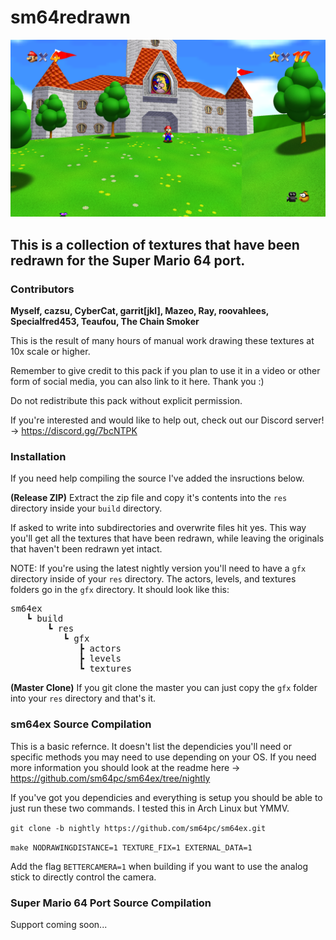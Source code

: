 # sm64redrawn

![Screenshot](screenshot.png)



## This is a collection of textures that have been redrawn for the Super Mario 64 port.



### Contributors

**Myself, cazsu, CyberCat, garrit[jkl], Mazeo, Ray, roovahlees, Specialfred453, Teaufou, The Chain Smoker**

This is the result of many hours of manual work drawing these textures at 10x scale or higher.

Remember to give credit to this pack if you plan to use it in a video or other form of social media, you can also link to it here. Thank you :)

Do not redistribute this pack without explicit permission.

If you're interested and would like to help out, check out our Discord server! -> https://discord.gg/7bcNTPK



### Installation

If you need help compiling the source I've added the insructions below.

<b>(Release ZIP)</b>
Extract the zip file and copy it's contents into the `res` directory inside your `build` directory.

If asked to write into subdirectories and overwrite files hit yes. This way you'll get all the textures that have been redrawn, while leaving the originals that haven't been redrawn yet intact.

NOTE:
If you're using the latest nightly version you'll need to have a `gfx` directory inside of your `res` directory. The actors, levels, and textures folders go in the `gfx` directory. It should look like this:


<pre>sm64ex
   ┗ build
       ┗ res
          ┗ gfx
             ┣ actors
             ┣ levels
             ┗ textures</pre>

<b>(Master Clone)</b>
If you git clone the master you can just copy the `gfx` folder into your `res` directory and that's it.

### sm64ex Source Compilation

This is a basic refernce. It doesn't list the dependicies you'll need or specific methods you may need to use depending on your OS. If you need more information you should look at the readme here -> https://github.com/sm64pc/sm64ex/tree/nightly

If you've got you dependicies and everything is setup you should be able to just run these two commands. I tested this in Arch Linux but YMMV.

`git clone -b nightly https://github.com/sm64pc/sm64ex.git`

`make NODRAWINGDISTANCE=1 TEXTURE_FIX=1 EXTERNAL_DATA=1`

Add the flag `BETTERCAMERA=1` when building if you want to use the analog stick to directly control the camera.

### Super Mario 64 Port Source Compilation

Support coming soon...
